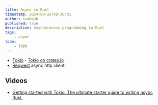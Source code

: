 ```yaml
---
title: Async in Rust
timestamp: 2024-08-10T09:30:01
author: szabgab
published: true
description: Asynchronous programming in Rust
tags:
    - async
todo:
    - TODO
---
```



* [Tokio](https://tokio.rs/)  - [Tokio on crates.io](https://crates.io/crates/tokio)
* [Reqwest](https://crates.io/crates/reqwest) async http client.

## Videos

* [Getting started with Tokio. The ultimate starter guide to writing async Rust.](https://www.youtube.com/watch?v=dOzrO40jgbU)

